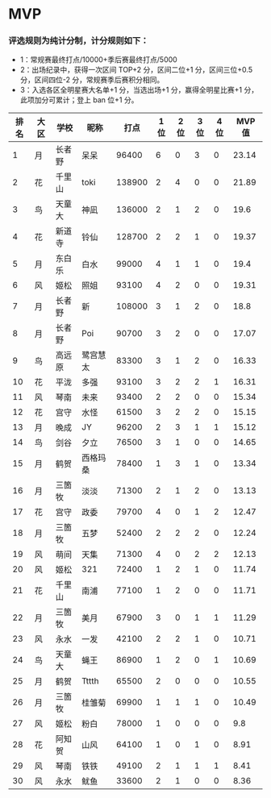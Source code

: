 # MVP

### 评选规则为纯计分制，计分规则如下：
  - 1：常规赛最终打点/10000+季后赛最终打点/5000
  - 2：出场纪录中，获得一次区间 TOP+2 分，区间二位+1 分，区间三位+0.5 分，区间四位-2 分，常规赛季后赛积分相同。
  - 3：入选各区全明星赛大名单+1 分，当选出场+1 分，赢得全明星比赛+1 分，此项加分可累计；登上 ban 位+1 分。
  
|排名	|大区	|学校	|昵称	|打点	|1位	|2位	|3位	|4位	|MVP值|
| -- | ---- | ---- | -------- | ----- | -- | -- | -- | -- | ---- |
|	1	|	月	|	长者野	|	呆呆	|	96400	|	6	|	0	|	3	|	0	|	23.14	|
|	2	|	花	|	千里山	|	toki	|	138900	|	2	|	4	|	0	|	0	|	21.89	|
|	3	|	鸟	|	天童大	|	神凪	|	136000	|	2	|	1	|	2	|	0	|	19.6	|
|	4	|	花	|	新道寺	|	铃仙	|	128700	|	2	|	2	|	1	|	0	|	19.37	|
|	5	|	月	|	东白乐	|	白水	|	99000	|	4	|	1	|	1	|	0	|	19.4	|
|	6	|	风	|	姬松	|	照姐	|	93100	|	4	|	2	|	0	|	0	|	19.31	|
|	7	|	月	|	长者野	|	新	|	108000	|	3	|	1	|	2	|	0	|	18.8	|
|	8	|	月	|	长者野	|	Poi	|	90700	|	3	|	2	|	0	|	0	|	17.07	|
|	9	|	鸟	|	高远原	|	鹭宫慧太	|	83300	|	3	|	1	|	2	|	0	|	16.33	|
|	10	|	花	|	平泷	|	多强	|	93100	|	3	|	2	|	2	|	1	|	16.31	|
|	11	|	风	|	琴南	|	未来	|	93400	|	2	|	2	|	0	|	0	|	15.34	|
|	12	|	花	|	宫守	|	水怪	|	61500	|	3	|	2	|	2	|	0	|	15.15	|
|	13	|	月	|	晚成	|	JY	|	96200	|	2	|	3	|	1	|	1	|	15.12	|
|	14	|	鸟	|	剑谷	|	夕立	|	76500	|	3	|	1	|	0	|	0	|	14.65	|
|	15	|	月	|	鹤贺	|	西格玛桑	|	78400	|	1	|	3	|	1	|	0	|	13.34	|
|	16	|	月	|	三箇牧	|	淡淡	|	71300	|	2	|	1	|	2	|	0	|	13.13	|
|	17	|	花	|	宫守	|	政委	|	79700	|	4	|	0	|	1	|	2	|	12.47	|
|	18	|	月	|	三箇牧	|	五梦	|	52400	|	2	|	2	|	2	|	0	|	12.24	|
|	19	|	风	|	萌间	|	天集	|	71300	|	4	|	0	|	2	|	2	|	12.13	|
|	20	|	风	|	姬松	|	321	|	72400	|	1	|	2	|	1	|	0	|	11.74	|
|	21	|	花	|	千里山	|	南浦	|	77100	|	1	|	2	|	0	|	0	|	11.71	|
|	22	|	月	|	三箇牧	|	美月	|	67900	|	3	|	0	|	1	|	1	|	11.29	|
|	23	|	风	|	永水	|	一发	|	42100	|	2	|	2	|	1	|	0	|	10.71	|
|	24	|	鸟	|	天童大	|	蝇王	|	86900	|	1	|	2	|	0	|	1	|	10.69	|
|	25	|	月	|	鹤贺	|	Tttth	|	65500	|	2	|	0	|	0	|	0	|	10.55	|
|	26	|	月	|	三箇牧	|	桂雏菊	|	69900	|	1	|	1	|	1	|	0	|	10.49	|
|	27	|	风	|	姬松	|	粉白	|	78000	|	1	|	0	|	0	|	0	|	9.8	|
|	28	|	花	|	阿知贺	|	山风	|	64100	|	1	|	0	|	1	|	0	|	8.91	|
|	29	|	风	|	琴南	|	铁铁	|	49100	|	2	|	1	|	1	|	1	|	8.41	|
|	30	|	风	|	永水	|	鱿鱼	|	33600	|	2	|	1	|	0	|	0	|	8.36	|





